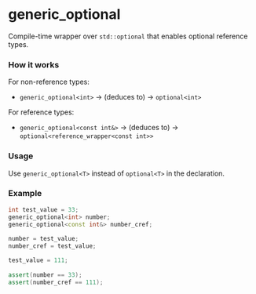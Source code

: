 # generic_optional<T>

Compile-time wrapper over `std::optional` that enables optional reference types.

### How it works

For non-reference types:
- `generic_optional<int>` &rarr; (deduces to) &rarr; `optional<int>`

For reference types:
- `generic_optional<const int&>` &rarr;  (deduces to) &rarr; `optional<reference_wrapper<const int>>`

### Usage

Use `generic_optional<T>` instead of `optional<T>` in the declaration.

### Example

```cpp
int test_value = 33;
generic_optional<int> number;
generic_optional<const int&> number_cref;
    
number = test_value;
number_cref = test_value;

test_value = 111;
    
assert(number == 33);
assert(number_cref == 111);
```
